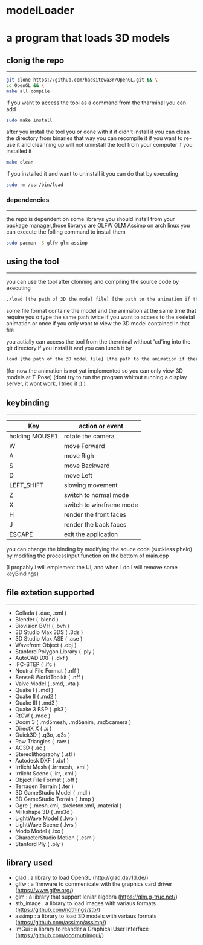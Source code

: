 # modelLoader
a program that loads 3D models 
=======

## clonig the repo
------------------

```bash
git clone https://github.com/hadsitewa3r/OpenGL.git && \
cd OpenGL && \
make all compile
```

if you want to access the tool as a command from the tharminal you can add

```bash
sudo make install
```

after you install the tool you or done with it if didn't install it you can clean the directory from binaries that way you can recompile it if you want to re-use it and cleanning up will not uninstall the tool from your computer if you installed it

```bash
make clean
```

if you installed it and want to uninstall it you can do that by executing

```bash
sudo rm /usr/bin/load
```

### dependencies
----------------

the repo is dependent on some librarys you should install from your package manager,those librarys are GLFW GLM Assimp on arch linux you can execute the folling command to install them

```bash
sudo pacman -S glfw glm assimp
```

## using the tool
-----------------
you can use the tool after clonning and compiling the source code by executing

```bash
./load [the path of 3D the model file] [the path to the animation if there is any]
```

some file format containe the model and the animation at the same time that require you o type the same path twice if you want to access to the skeletal animation or once if you only want to view the 3D model contained in that file

you actially can access the tool from the therminal without 'cd'ing into the git directory if you install it and you can lunch it by

```bash
load [the path of the 3D model file] [the path to the animation if there is any]
```

(for now the animation is not yat implemented so you can only view 3D models at T-Pose)
(dont try to run the program whitout running a display server, it wont work, I tried it :) )

## keybinding
-------------

|Key                   |action or event            |
|----------------------|---------------------------|
|holding MOUSE1        |rotate the camera          |
|W                     |move Forward               |
|A                     |move Righ                  |
|S                     |move Backward              |
|D                     |move Left                  |
|LEFT_SHIFT            |slowing movement           |
|Z                     |switch to normal mode      |
|X                     |switch to wireframe mode   |
|H                     |render the front faces     |
|J                     |render the back faces      |
|ESCAPE                |exit the application       |

you can change the binding by modifying the souce code (suckless phelo) by modifing the processInput function on the bottom of main.cpp

(I propably i will emplement the UI, and when I do I will remove some keyBindings) 

## file extetion supported
--------------------------

* Collada                  ( .dae, .xml )
* Blender                  ( .blend )
* Biovision BVH            ( .bvh )
* 3D Studio Max 3DS        ( .3ds )
* 3D Studio Max ASE        ( .ase )
* Wavefront Object         ( .obj )
* Stanford Polygon Library ( .ply )
* AutoCAD DXF              ( .dxf )
* IFC-STEP                 ( .ifc )
* Neutral File Format      ( .nff )
* Sense8 WorldToolkit      ( .nff )
* Valve Model              ( .smd, .vta )
* Quake I                  ( .mdl )
* Quake II                 ( .md2 )
* Quake III                ( .md3 )
* Quake 3 BSP              ( .pk3 )
* RtCW                     ( .mdc )
* Doom 3                   ( .md5mesh, .md5anim, .md5camera )
* DirectX X                ( .x )
* Quick3D                  ( .q3o, .q3s )
* Raw Triangles            ( .raw )
* AC3D                     ( .ac )
* Stereolithography        ( .stl )
* Autodesk DXF             ( .dxf )
* Irrlicht Mesh            ( .irrmesh, .xml )
* Irrlicht Scene           ( .irr, .xml )
* Object File Format       ( .off )
* Terragen Terrain         ( .ter )
* 3D GameStudio Model      ( .mdl )
* 3D GameStudio Terrain    ( .hmp )
* Ogre                     ( .mesh.xml, .skeleton.xml, .material )
* Milkshape 3D             ( .ms3d )
* LightWave Model          ( .lwo )
* LightWave Scene          ( .lws )
* Modo Model               ( .lxo )
* CharacterStudio Motion   ( .csm )
* Stanford Ply             ( .ply )

## library used

* glad : a library to load OpenGL (http://glad.dav1d.de/)
* glfw : a firmware to commenicate with the graphics card driver (https://www.glfw.org/)
* glm : a library that support leniar algebra (https://glm.g-truc.net/)
* stb_image : a library to load images with variaus formats (https://github.com/nothings/stb/)
* assimp : a library to load 3D models with variaus formats (https://github.com/assimp/assimp/)
* ImGui : a library to reander a Graphical User Interface (https://github.com/ocornut/imgui/)

